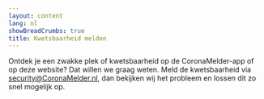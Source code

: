 ```yaml
---
layout: content
lang: nl
showBreadCrumbs: true
title: Kwetsbaarheid melden
---
```

Ontdek je een zwakke plek of kwetsbaarheid op de CoronaMelder-app of op deze website? Dat willen we graag weten. Meld de kwetsbaarheid via [security@CoronaMelder.nl](mailto:security@CoronaMelder.nl), dan bekijken wij het probleem en lossen dit zo snel mogelijk op.
